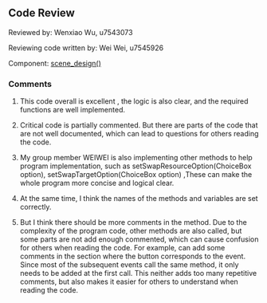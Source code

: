 ## Code Review

Reviewed by: Wenxiao Wu, u7543073

Reviewing code written by: Wei Wei, u7545926

Component: [scene_design()](https://gitlab.cecs.anu.edu.au/u7545926/comp1110-ass2/-/blob/main/src/comp1110/ass2/gui/Game.java#L154-241)

### Comments 

1. This code overall is excellent ,  the logic is also clear, and the required functions are well implemented.

2. Critical code is partially commented. But there are parts of the code that are not well documented, which can lead to questions for others reading the code.

3. My group member WEIWEI is also implementing other methods to help program implementation, such as setSwapResourceOption(ChoiceBox<String> option), setSwapTargetOption(ChoiceBox<String> option) ,These can make the whole program more concise and logical clear.

4. At the same time, I think the names of the methods and variables are set correctly.
 
5. But I think there should be more comments in the method. Due to the complexity of the program code, other methods are also called, but some parts are not add enough commented, which can cause confusion for others when reading the code. For example, can add some comments in the section where the button corresponds to the event. Since most of the subsequent events call the same method, it only needs to be added at the first call. This neither adds too many repetitive comments, but also makes it easier for others to understand when reading the code. 


